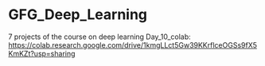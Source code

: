 # GFG_Deep_Learning
7 projects of the course on deep learning 
Day_10_colab: https://colab.research.google.com/drive/1kmgLLct5Gw39KKrflceOGSs9fX5KmKZt?usp=sharing
